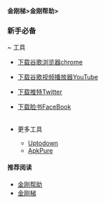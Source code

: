 #### 金刚梯>金刚帮助>
### 新手必备
~ 工具
  - [下载谷歌浏览器chrome](https://a2zitpro.github.io/web/downloadchrome_b)
  - [下载谷歌视频播放器YouTube](https://a2zitpro.github.io/web/downloadyoutubeapp_b)
  - [下载推特Twitter](https://a2zitpro.github.io/web/downloadtwitterapp_b)
  - [下载脸书FaceBook](https://a2zitpro.github.io/web/downloadfacebookapp_b)<br><br>

- 更多工具
  - [Uptodown]()
  - [ApkPure]()

#### 推荐阅读
- [金刚帮助](https://a2zitpro.github.io/web/list_helpkkvpn)
- [金刚梯](https://a2zitpro.github.io/web/dlb)
